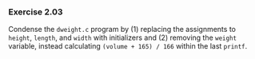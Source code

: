### Exercise 2.03
Condense the `dweight.c` program by (1) replacing the assignments to `height`,
`length`, and `width` with initializers and (2) removing the `weight` variable,
instead calculating `(volume + 165) / 166` within the last `printf`.
